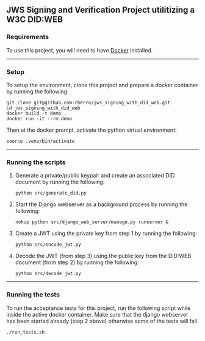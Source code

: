 ## JWS Signing and Verification Project utilitizing a W3C DID:WEB

### Requirements
To use this project, you will need to have [Docker](https://docs.docker.com/engine/install/) installed.

----

### Setup
To setup the environment, clone this project and prepare a docker container by running the following:
```shell
git clone git@github.com:rherro/jws_signing_with_did_web.git
cd jws_signing_with_did_web
docker build -t demo .
docker run -it --rm demo
```

Then at the docker prompt, activate the python virtual environment:
```
source .venv/bin/activate
```

----

### Running the scripts
1. Generate a private/public keypair and create an associated DID document by running the following:
    ```
    python src/generate_did.py
    ```

2. Start the Django webserver as a background process by running the following:
    ```
    nohup python src/django_web_server/manage.py runserver &
    ```

3. Create a JWT using the private key from step 1 by running the following:
    ```
    python src/encode_jwt.py
    ```

4. Decode the JWT (from step 3) using the public key from the DID:WEB document (from step 2) by running the following:
    ```
    python src/decode_jwt.py
    ```

----

### Running the tests
To run the acceptance tests for this project, run the following script while inside the active docker container.
Make sure that the django webserver has been started already (step 2 above) otherwise some of the tests will fail.
```
./run_tests.sh
```
